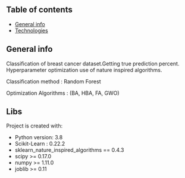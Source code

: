 

## Table of contents
* [General info](#general-info)
* [Technologies](#technologies)


## General info
Classification of breast cancer dataset.Getting true prediction percent.
Hyperparameter optimization use of nature inspired algorithms.

Classification method : Random Forest 

Optimization Algorithms : (BA,
                           HBA,
                           FA,
                           GWO)
	
## Libs
Project is created with:
* Python version: 3.8
* Scikit-Learn : 0.22.2
* sklearn_nature_inspired_algorithms == 0.4.3
* scipy >= 0.17.0
* numpy >= 1.11.0
* joblib >= 0.11
	
